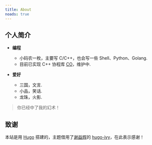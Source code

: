 ```yaml
---
title: About
noads: true
---
```



## 个人简介

- **编程**

  - 小码农一枚，主要写 C/C++，也会写一些 Shell、Python、Golang.
  - 目前已实现 C++ 协程库 [CO](https://github.com/idealvin/co)，维护中.

- **爱好**

  - 三国，文言.
  - 小品，笑话.
  - 龙珠，火影.

> 你已经中了我的幻术！


## 致谢

本站是用 [Hugo](https://gohugo.io) 搭建的，主题借用了[谢益辉](https://yihui.name)的 [hugo-ivy](https://github.com/yihui/hugo-ivy)，在此表示感谢！
